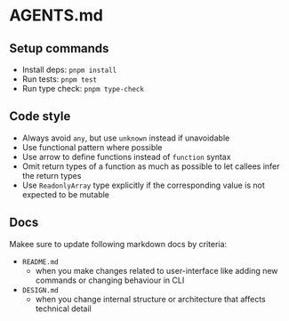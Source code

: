 # AGENTS.md

## Setup commands

- Install deps: `pnpm install`
- Run tests: `pnpm test`
- Run type check: `pnpm type-check`

## Code style

- Always avoid `any`, but use `unknown` instead if unavoidable
- Use functional pattern where possible
- Use arrow to define functions instead of `function` syntax
- Omit return types of a function as much as possible to let callees infer the return types
- Use `ReadonlyArray` type explicitly if the corresponding value is not expected to be mutable

## Docs

Makee sure to update following markdown docs by criteria:

- `README.md`
  - when you make changes related to user-interface like adding new commands or changing behaviour in CLI
- `DESIGN.md`
  - when you change internal structure or architecture that affects technical detail
